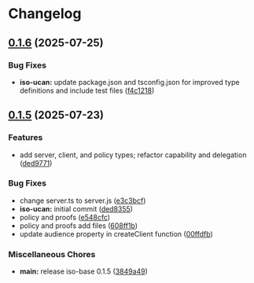 # Changelog

## [0.1.6](https://github.com/hugomrdias/iso-repo/compare/iso-ucan-v0.1.5...iso-ucan-v0.1.6) (2025-07-25)


### Bug Fixes

* **iso-ucan:** update package.json and tsconfig.json for improved type definitions and include test files ([f4c1218](https://github.com/hugomrdias/iso-repo/commit/f4c1218aebdc64c169d4163f9694d76081382b24))

## [0.1.5](https://github.com/hugomrdias/iso-repo/compare/iso-ucan-v0.0.1...iso-ucan-v0.1.5) (2025-07-23)


### Features

* add server, client, and policy types; refactor capability and delegation ([ded9771](https://github.com/hugomrdias/iso-repo/commit/ded97717a43d42cc5dd889ee219986e042e7c3f7))


### Bug Fixes

* change server.ts to server.js ([e3c3bcf](https://github.com/hugomrdias/iso-repo/commit/e3c3bcf444051a5306ff2d4b4d86a8f24501c2d4))
* **iso-ucan:** initial commit ([ded8355](https://github.com/hugomrdias/iso-repo/commit/ded83558f550e175814819bbdbdc9656662013a7))
* policy and proofs ([e548cfc](https://github.com/hugomrdias/iso-repo/commit/e548cfc60ead34f72df75c4d7776f9313b1bbeb3))
* policy and proofs add files ([608ff1b](https://github.com/hugomrdias/iso-repo/commit/608ff1bc5e885f3394be768baf551459f3890d90))
* update audience property in createClient function ([00ffdfb](https://github.com/hugomrdias/iso-repo/commit/00ffdfbbab92516bad5b7136098035e0e8137849))


### Miscellaneous Chores

* **main:** release iso-base 0.1.5 ([3849a49](https://github.com/hugomrdias/iso-repo/commit/3849a49eb867fbdaf3ed95173144b448d4a42f4c))
